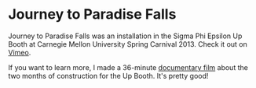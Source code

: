 Journey to Paradise Falls
==

Journey to Paradise Falls was an installation in the Sigma Phi Epsilon Up Booth at Carnegie Mellon University Spring Carnival 2013. Check it out on [Vimeo](https://vimeo.com/73481757).

If you want to learn more, I made a 36-minute [documentary film](https://www.youtube.com/watch?v=dPBguBjDEkM) about the two months of construction for the Up Booth. It's pretty good!
